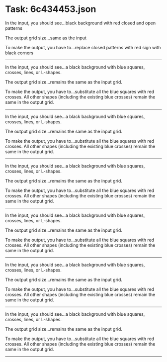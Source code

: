 # Task: 6c434453.json

In the input, you should see...black background with red closed and open patterns

The output grid size...same as the input

To make the output, you have to...replace closed patterns with red sign with black corners

---

In the input, you should see...a black background with blue squares, crosses, lines, or L-shapes.

The output grid size...remains the same as the input grid.

To make the output, you have to...substitute all the blue squares with red crosses. All other shapes (including the existing blue crosses) remain the same in the output grid.

---

In the input, you should see...a black background with blue squares, crosses, lines, or L-shapes.

The output grid size...remains the same as the input grid.

To make the output, you have to...substitute all the blue squares with red crosses. All other shapes (including the existing blue crosses) remain the same in the output grid.

---

In the input, you should see...a black background with blue squares, crosses, lines, or L-shapes.

The output grid size...remains the same as the input grid.

To make the output, you have to...substitute all the blue squares with red crosses. All other shapes (including the existing blue crosses) remain the same in the output grid.

---

In the input, you should see...a black background with blue squares, crosses, lines, or L-shapes.

The output grid size...remains the same as the input grid.

To make the output, you have to...substitute all the blue squares with red crosses. All other shapes (including the existing blue crosses) remain the same in the output grid.

---

In the input, you should see...a black background with blue squares, crosses, lines, or L-shapes.

The output grid size...remains the same as the input grid.

To make the output, you have to...substitute all the blue squares with red crosses. All other shapes (including the existing blue crosses) remain the same in the output grid.

---

In the input, you should see...a black background with blue squares, crosses, lines, or L-shapes.

The output grid size...remains the same as the input grid.

To make the output, you have to...substitute all the blue squares with red crosses. All other shapes (including the existing blue crosses) remain the same in the output grid.

---

